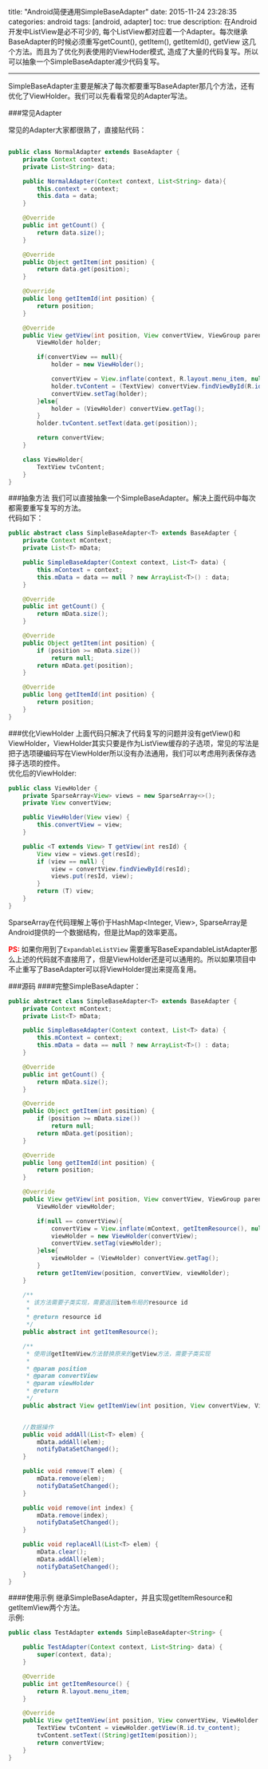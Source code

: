 title: "Android简便通用SimpleBaseAdapter"
date: 2015-11-24 23:28:35
categories: android 
tags: [android, adapter]
toc: true
description: 在Android开发中ListView是必不可少的, 每个ListView都对应着一个Adapter。每次继承BaseAdapter的时候必须重写getCount(), getItem(), getItemId(), getView 这几个方法。而且为了优化列表使用的ViewHoder模式, 造成了大量的代码复写。所以可以抽象一个SimpleBaseAdapter减少代码复写。

---
SimpleBaseAdapter主要是解决了每次都要重写BaseAdapter那几个方法，还有优化了ViewHolder。我们可以先看看常见的Adapter写法。

###常见Adapter

常见的Adapter大家都很熟了，直接贴代码：

```java

public class NormalAdapter extends BaseAdapter {
    private Context context;
    private List<String> data;

    public NormalAdapter(Context context, List<String> data){
        this.context = context;
        this.data = data;
    }

    @Override
    public int getCount() {
        return data.size();
    }

    @Override
    public Object getItem(int position) {
        return data.get(position);
    }

    @Override
    public long getItemId(int position) {
        return position;
    }

    @Override
    public View getView(int position, View convertView, ViewGroup parent) {
        ViewHolder holder;

        if(convertView == null){
            holder = new ViewHolder();

            convertView = View.inflate(context, R.layout.menu_item, null);
            holder.tvContent = (TextView) convertView.findViewById(R.id.tv_content);
            convertView.setTag(holder);
        }else{
            holder = (ViewHolder) convertView.getTag();
        }
        holder.tvContent.setText(data.get(position));

        return convertView;
    }

    class ViewHolder{
        TextView tvContent;
    }
}

```

###抽象方法
我们可以直接抽象一个SimpleBaseAdapter。解决上面代码中每次都需要重写复写的方法。   
代码如下：

```java
public abstract class SimpleBaseAdapter<T> extends BaseAdapter {
    private Context mContext;
    private List<T> mData;

    public SimpleBaseAdapter(Context context, List<T> data) {
        this.mContext = context;
        this.mData = data == null ? new ArrayList<T>() : data;
    }

    @Override
    public int getCount() {
        return mData.size();
    }

    @Override
    public Object getItem(int position) {
        if (position >= mData.size())
            return null;
        return mData.get(position);
    }

    @Override
    public long getItemId(int position) {
        return position;
    }
}

```

###优化ViewHolder
上面代码只解决了代码复写的问题并没有getView()和ViewHolder，ViewHolder其实只要是作为ListView缓存的子选项，常见的写法是把子选项硬编码写在ViewHolder所以没有办法通用，我们可以考虑用列表保存选择子选项的控件。   
优化后的ViewHolder:

```java 
public class ViewHolder {
    private SparseArray<View> views = new SparseArray<>();
    private View convertView;

    public ViewHolder(View view) {
        this.convertView = view;
    }

    public <T extends View> T getView(int resId) {
        View view = views.get(resId);
        if (view == null) {
            view = convertView.findViewById(resId);
            views.put(resId, view);
        }
        return (T) view;
    }
}
```

SparseArray在代码理解上等价于HashMap<Integer, View>, SparseArray是Android提供的一个数据结构，但是比Map的效率更高。   

**<font color=red>PS: </font>** 如果你用到了`ExpandableListView` 需要重写BaseExpandableListAdapter那么上述的代码就不直接用了，但是ViewHolder还是可以通用的。所以如果项目中不止重写了BaseAdapter可以将ViewHolder提出来提高复用。

###源码
####完整SimpleBaseAdapter：

```java
public abstract class SimpleBaseAdapter<T> extends BaseAdapter {
    private Context mContext;
    private List<T> mData;

    public SimpleBaseAdapter(Context context, List<T> data) {
        this.mContext = context;
        this.mData = data == null ? new ArrayList<T>() : data;
    }

    @Override
    public int getCount() {
        return mData.size();
    }

    @Override
    public Object getItem(int position) {
        if (position >= mData.size())
            return null;
        return mData.get(position);
    }

    @Override
    public long getItemId(int position) {
        return position;
    }

    @Override
    public View getView(int position, View convertView, ViewGroup parent) {
        ViewHolder viewHolder;

        if(null == convertView){
            convertView = View.inflate(mContext, getItemResource(), null);
            viewHolder = new ViewHolder(convertView);
            convertView.setTag(viewHolder);
        }else{
            viewHolder = (ViewHolder) convertView.getTag();
        }
        return getItemView(position, convertView, viewHolder);
    }

    /**
     * 该方法需要子类实现，需要返回item布局的resource id
     *
     * @return resource id
     */
    public abstract int getItemResource();

    /**
     * 使用该getItemView方法替换原来的getView方法，需要子类实现
     *
     * @param position
     * @param convertView
     * @param viewHolder
     * @return
     */
    public abstract View getItemView(int position, View convertView, ViewHolder viewHolder);


    //数据操作
    public void addAll(List<T> elem) {
        mData.addAll(elem);
        notifyDataSetChanged();
    }

    public void remove(T elem) {
        mData.remove(elem);
        notifyDataSetChanged();
    }

    public void remove(int index) {
        mData.remove(index);
        notifyDataSetChanged();
    }

    public void replaceAll(List<T> elem) {
        mData.clear();
        mData.addAll(elem);
        notifyDataSetChanged();
    }
}

```

####使用示例
继承SimpleBaseAdapter，并且实现getItemResource和getItemView两个方法。   
示例:

```java
public class TestAdapter extends SimpleBaseAdapter<String> {

    public TestAdapter(Context context, List<String> data) {
        super(context, data);
    }

    @Override
    public int getItemResource() {
        return R.layout.menu_item;
    }

    @Override
    public View getItemView(int position, View convertView, ViewHolder viewHolder) {
        TextView tvContent = viewHolder.getView(R.id.tv_content);
        tvContent.setText((String)getItem(position));
        return convertView;
    }
}

```
